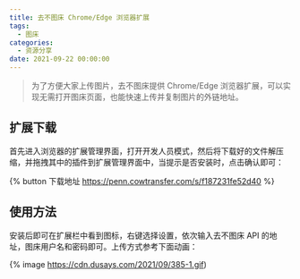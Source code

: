 ```yaml
---
title: 去不图床 Chrome/Edge 浏览器扩展
tags:
  - 图床
categories:
  - 资源分享
date: 2021-09-22 00:00:00
---
```


> 为了方便大家上传图片，去不图床提供 Chrome/Edge 浏览器扩展，可以实现无需打开图床页面，也能快速上传并复制图片的外链地址。

<!-- more -->

## 扩展下载

首先进入浏览器的扩展管理界面，打开开发人员模式，然后将下载好的文件解压缩，并拖拽其中的插件到扩展管理界面中，当提示是否安装时，点击确认即可：

{% button 下载地址 https://penn.cowtransfer.com/s/f187231fe52d40 %}

## 使用方法

安装后即可在扩展栏中看到图标，右键选择设置，依次输入去不图床 API 的地址，图床用户名和密码即可。上传方式参考下面动画：

{% image https://cdn.dusays.com/2021/09/385-1.gif)
